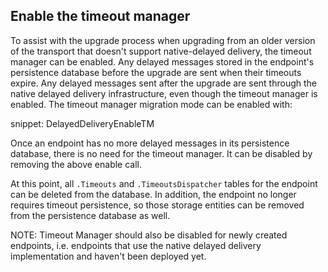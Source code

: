 ## Enable the timeout manager

To assist with the upgrade process when upgrading from an older version of the transport that doesn't support native-delayed delivery, the timeout manager can be enabled. Any delayed messages stored in the endpoint's persistence database before the upgrade are sent when their timeouts expire. Any delayed messages sent after the upgrade are sent through the native delayed delivery infrastructure, even though the timeout manager is enabled. The timeout manager migration mode can be enabled with:

snippet: DelayedDeliveryEnableTM

Once an endpoint has no more delayed messages in its persistence database, there is no need for the timeout manager. It can be disabled by removing the above enable call.

At this point, all `.Timeouts` and `.TimeoutsDispatcher` tables for the endpoint can be deleted from the database. In addition, the endpoint no longer requires timeout persistence, so those storage entities can be removed from the persistence database as well.

NOTE: Timeout Manager should also be disabled for newly created endpoints, i.e. endpoints that use the native delayed delivery implementation and haven't been deployed yet.